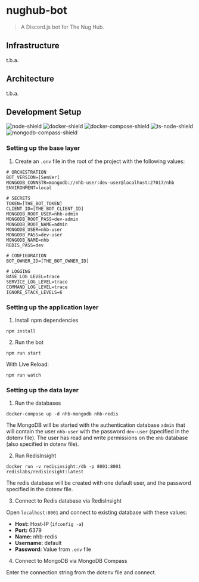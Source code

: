 # nughub-bot
> A Discord.js bot for The Nug Hub.

## Infrastructure

t.b.a.

## Architecture

t.b.a.

## Development Setup
![node-shield]
![docker-shield]
![docker-compose-shield]
![ts-node-shield]
![mongodb-compass-shield]

<!-- Image Definitions -->
[docker-shield]: https://img.shields.io/badge/docker-v20.10.5-blue?style=flat&logo=docker
[docker-compose-shield]: https://img.shields.io/badge/docker--compose-v1.28.6-blue?style=flat&logo=docker
[node-shield]: https://img.shields.io/badge/node--lts-v16.6.0-blue?style=flat&logo=nodedotjs
[ts-node-shield]: https://img.shields.io/badge/ts--node-v10.0.0-blue?style=flat&logo=typescript
[mongodb-compass-shield]: https://img.shields.io/badge/MongoDB--Compass-v1.28.4-blue?style=flat&logo=mongodb

### Setting up the base layer

1. Create an `.env` file in the root of the project with the following values:

```dotenv
# ORCHESTRATION
BOT_VERSION=[SemVer]
MONGODB_CONNSTR=mongodb://nhb-user:dev-user@localhost:27017/nhb
ENVIRONMENT=local

# SECRETS
TOKEN=[THE_BOT_TOKEN]
CLIENT_ID=[THE_BOT_CLIENT_ID]
MONGODB_ROOT_USER=nhb-admin
MONGODB_ROOT_PASS=dev-admin
MONGODB_ROOT_NAME=admin
MONGODB_USER=nhb-user
MONGODB_PASS=dev-user
MONGODB_NAME=nhb
REDIS_PASS=dev

# CONFIGURATION
BOT_OWNER_ID=[THE_BOT_OWNER_ID]

# LOGGING
BASE_LOG_LEVEL=trace
SERVICE_LOG_LEVEL=trace
COMMAND_LOG_LEVEL=trace
IGNORE_STACK_LEVELS=6
```


### Setting up the application layer

1. Install npm dependencies

```shell
npm install
```

2. Run the bot

```shell
npm run start
```

With Live Reload:
```shell
npm run watch
```

### Setting up the data layer
1. Run the databases 
   
```shell
docker-compose up -d nhb-mongodb nhb-redis
```

The MongoDB will be started with the authentication database `admin` that will contain the user `nhb-user` with the 
password `dev-user` (specified in the dotenv file). The user has read and write permissions on the `nhb` database (also 
specified in dotenv file).

2. Run RedisInsight

```shell
docker run -v redisinsight:/db -p 8001:8001 redislabs/redisinsight:latest
```

The redis database will be created with one default user, and the password specified in the dotenv file.

3. Connect to Redis database via RedisInsight
   
Open `localhost:8001` and connect to existing database with these values:

- **Host:** Host-IP (`ifconfig -a`)
- **Port:** 6379
- **Name:** nhb-redis
- **Username:** default
- **Password:** Value from `.env` file

4. Connect to MongoDB via MongoDB Compass

Enter the connection string from the dotenv file and connect.

